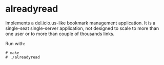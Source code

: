 # alreadyread

Implements a del.icio.us-like bookmark management application. It is a
single-seat single-server application, not designed to scale to more than one
user or to more than couple of thousands links.

Run with:
```
# make
# ./alreadyread
```
